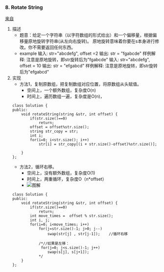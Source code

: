 

### 8. Rotate String
[来自](https://www.lintcode.com/problem/rotate-string/description)
1. 描述
    - 题意：给定一个字符串（以字符数组的形式给出）和一个偏移量，根据偏移量原地旋转字符串(从左向右旋转)。
    原地旋转意味着你要在s本身进行修改。你不需要返回任何东西。
    - example
    输入: str="abcdefg", offset =2
    输出: str = "fgabcde"	
    样例解释: 注意是原地旋转，即str旋转后为"fgabcde"
    输入: str="abcdefg", offset = 10
    输出: str = "efgabcd"	
    样例解释: 注意是原地旋转，即str旋转后为"efgabcd"
2. 实现
    - 方法1，复制原数组，把复制数组对应位置，将原数组从头赋值。
        * 空间上，一个额外数组，复杂度O(n)
        * 时间上，遍历数组一遍，复杂度是O(n)，
    ```
    class Solution {
    public:        
        void rotateString(string &str, int offset) {
            if(str.size()==0)
                return;
            offset = offset%str.size();
            string str_copy = str;
            int i;
            for(i=0; i<str.size(); i++)
                str[i] = str_copy[(i + str.size()-offset)%str.size()];
            
        }
    };    
    ```
    - 方法2，循环右移。
        * 空间上，没有额外数组，复杂度O(1)
        * 时间上，两重循环，复杂度O（n*offset）
        * ![图解](https://img-1300025586.cos.ap-shanghai.myqcloud.com/8.RotateString.gif)
    ```
    class Solution {
    public:
        void rotateString(string &str, int offset) {
            if(str.size()==0)
                return;
            int move_times =  offset % str.size();
            int i, j;
            for(i=0; i<move_times; i++)
                for(j=str.size()-1; j>0; j--)
                    swap(str[j] , str[j-1]);    //循环右移

                /*//如果是左移：
                 for(j=0; j<s.size()-1; j++)
                    swap(s[j], s[j+1]);
                */
        }
    };
    ```
        